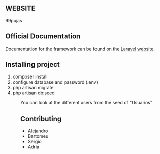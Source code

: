 ## WEBSITE

99pujas

## Official Documentation
Documentation for the framework can be found on the [Laravel website](http://laravel.com/docs).

## Installing project

<ol>
  <li>composer install</li>
  <li>configure database and password  (.env)</li>
  <li>php artisan migrate</li>
  <li>php artisan db:seed</li>
<ol>


You can look at the different users from the seed of "Usuarios"

## Contributing

<ul>
  <li>Alejandro</li>
  <li>Bartomeu</li>
  <li>Sergio</li>
  <li>Adria</li>
</ul>
